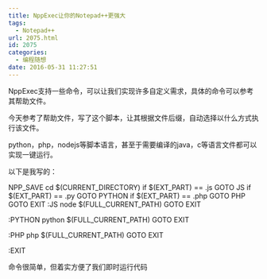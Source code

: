 ```yaml
---
title: NppExec让你的Notepad++更强大
tags:
  - Notepad++
url: 2075.html
id: 2075
categories:
  - 编程随想
date: 2016-05-31 11:27:51
---
```


NppExec支持一些命令，可以让我们实现许多自定义需求，具体的命令可以参考其帮助文件。

今天参考了帮助文件，写了这个脚本，让其根据文件后缀，自动选择以什么方式执行该文件。

python，php，nodejs等脚本语言，甚至于需要编译的java，c等语言文件都可以实现一键运行。

以下是我写的：

NPP_SAVE
cd $(CURRENT_DIRECTORY)
if $(EXT_PART) == .js GOTO JS
if $(EXT_PART) == .py GOTO PYTHON
if $(EXT_PART) == .php GOTO PHP
GOTO EXIT
:JS
node $(FULL\_CURRENT\_PATH)
GOTO EXIT
 
:PYTHON
python $(FULL\_CURRENT\_PATH)
GOTO EXIT
 
:PHP
php $(FULL\_CURRENT\_PATH)
GOTO EXIT
 
:EXIT

命令很简单，但着实方便了我们即时运行代码